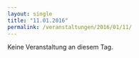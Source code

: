 ```yaml
---
layout: single
title: "11.01.2016"
permalink: /veranstaltungen/2016/01/11/
---
```


Keine Veranstaltung an diesem Tag.
